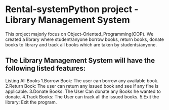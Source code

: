 # Rental-systemPython project - Library Management System 

This project majorly focus on Object-Oriented_Programming(OOP). We created a library where student/anyone borrow books, return books, donate books to library and track all books which are taken by students/anyone.

## The Library Management System will have the following listed features:
    
Listing All Books
1.Borrow Book: The user can borrow any available book.
2.Return Book: The user can return any issued book and see if any fine is applicable.
3.Donate Books: The User Can donate any Books he wanted to donate.
4.Track Books: The User can track all the issued books.
5.Exit the library: Exit the program.

